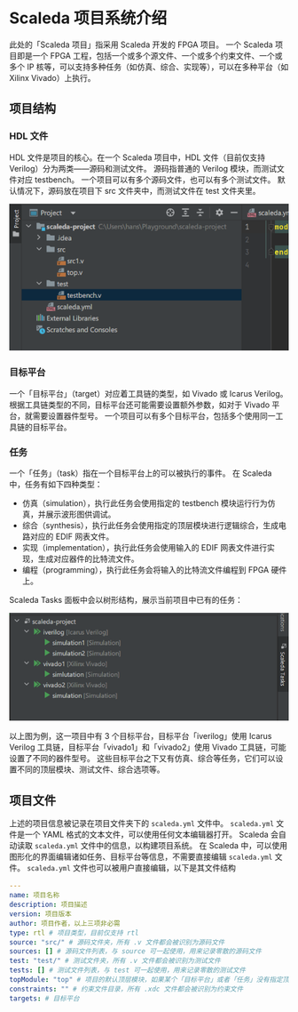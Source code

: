 # Scaleda 项目系统介绍

此处的「Scaleda 项目」指采用 Scaleda 开发的 FPGA 项目。
一个 Scaleda 项目即是一个 FPGA 工程，包括一个或多个源文件、一个或多个约束文件、一个或多个 IP 核等，可以支持多种任务（如仿真、综合、实现等），可以在多种平台（如 Xilinx Vivado）上执行。

## 项目结构

### HDL 文件

HDL 文件是项目的核心。在一个 Scaleda 项目中，HDL 文件（目前仅支持 Verilog）分为两类——源码和测试文件。
源码指普通的 Verilog 模块，而测试文件对应 testbench。
一个项目可以有多个源码文件，也可以有多个测试文件。
默认情况下，源码放在项目下 src 文件夹中，而测试文件在 test 文件夹里。

![HDL 文件](./assets/hdl.png)

### 目标平台

一个「目标平台」（target）对应着工具链的类型，如 Vivado 或 Icarus Verilog。
根据工具链类型的不同，目标平台还可能需要设置额外参数，如对于 Vivado 平台，就需要设置器件型号。
一个项目可以有多个目标平台，包括多个使用同一工具链的目标平台。

### 任务

一个「任务」（task）指在一个目标平台上的可以被执行的事件。
在 Scaleda 中，任务有如下四种类型：

- 仿真（simulation），执行此任务会使用指定的 testbench 模块运行行为仿真，并展示波形图供调试。
- 综合（synthesis），执行此任务会使用指定的顶层模块进行逻辑综合，生成电路对应的 EDIF 网表文件。
- 实现（implementation），执行此任务会使用输入的 EDIF 网表文件进行实现，生成对应器件的比特流文件。
- 编程（programming），执行此任务会将输入的比特流文件编程到 FPGA 硬件上。 

Scaleda Tasks 面板中会以树形结构，展示当前项目中已有的任务：

![任务](./assets/tasks.png)

以上图为例，这一项目中有 3 个目标平台，目标平台「iverilog」使用 Icarus Verilog 工具链，目标平台「vivado1」和「vivado2」使用 Vivado 工具链，可能设置了不同的器件型号。
这些目标平台之下又有仿真、综合等任务，它们可以设置不同的顶层模块、测试文件、综合选项等。

## 项目文件

上述的项目信息被记录在项目文件夹下的 `scaleda.yml` 文件中。
`scaleda.yml` 文件是一个 YAML 格式的文本文件，可以使用任何文本编辑器打开。
Scaleda 会自动读取 `scaleda.yml` 文件中的信息，以构建项目系统。
在 Scaleda 中，可以使用图形化的界面编辑诸如任务、目标平台等信息，不需要直接编辑 `scaleda.yml` 文件。
`scaleda.yml` 文件也可以被用户直接编辑，以下是其文件结构

```yaml
---
name: 项目名称
description: 项目描述
version: 项目版本
author: 项目作者，以上三项非必需
type: rtl # 项目类型，目前仅支持 rtl
source: "src/" # 源码文件夹，所有 .v 文件都会被识别为源码文件
sources: [] # 源码文件列表，与 source 可一起使用，用来记录零散的源码文件
test: "test/" # 测试文件夹，所有 .v 文件都会被识别为测试文件
tests: [] # 测试文件列表，与 test 可一起使用，用来记录零散的测试文件
topModule: "top" # 项目的默认顶层模块，如果某个「目标平台」或者「任务」没有指定顶层模块，就会使用此处的默认值，可以不设置
constraints: "" # 约束文件目录，所有 .xdc 文件都会被识别为约束文件
targets: # 目标平台
```